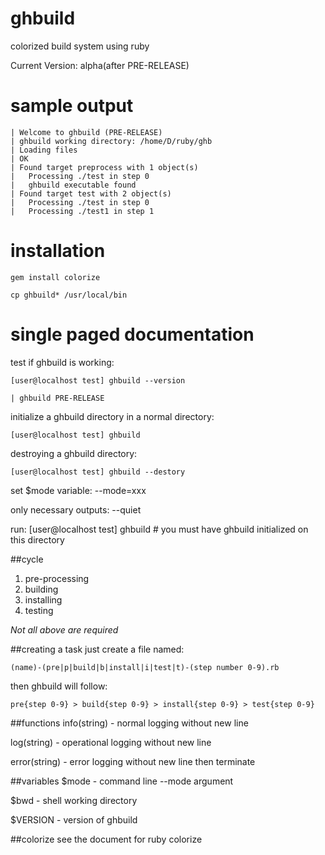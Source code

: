 # ghbuild
colorized build system using ruby

Current Version: alpha(after PRE-RELEASE)

# sample output
	| Welcome to ghbuild (PRE-RELEASE)
	| ghbuild working directory: /home/D/ruby/ghb
	| Loading files
	| OK
	| Found target preprocess with 1 object(s)
	|	Processing ./test in step 0
	|	ghbuild executable found
	| Found target test with 2 object(s)
	|	Processing ./test in step 0
	|	Processing ./test1 in step 1

# installation
	gem install colorize
	
	cp ghbuild* /usr/local/bin

# single paged documentation
test if ghbuild is working:

	[user@localhost test] ghbuild --version

	| ghbuild PRE-RELEASE

initialize a ghbuild directory in a normal directory:

	[user@localhost test] ghbuild

destroying a ghbuild directory:

	[user@localhost test] ghbuild --destory

set $mode variable: --mode=xxx

only necessary outputs: --quiet

run:
	[user@localhost test] ghbuild # you must have ghbuild initialized on this directory

##cycle
1. pre-processing
2. building
3. installing
4. testing

*Not all above are required*

##creating a task
just create a file named:

	(name)-(pre|p|build|b|install|i|test|t)-(step number 0-9).rb

then ghbuild will follow:

	pre{step 0-9} > build{step 0-9} > install{step 0-9} > test{step 0-9}

##functions
info(string) - normal logging without new line

log(string) - operational logging without new line

error(string) - error logging without new line then terminate

##variables
$mode - command line --mode argument

$bwd - shell working directory

$VERSION - version of ghbuild

##colorize
see the document for ruby colorize
